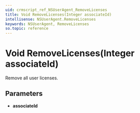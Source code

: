 ```yaml
---
uid: crmscript_ref_NSUserAgent_RemoveLicenses
title: Void RemoveLicenses(Integer associateId)
intellisense: NSUserAgent.RemoveLicenses
keywords: NSUserAgent, RemoveLicenses
so.topic: reference
---
```


# Void RemoveLicenses(Integer associateId)

Remove all user licenses.

## Parameters

* **associateId**

